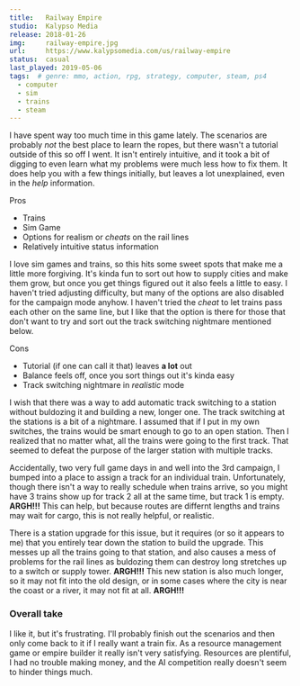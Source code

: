```yaml
---
title:   Railway Empire
studio:  Kalypso Media
release: 2018-01-26 
img:     railway-empire.jpg 
url:     https://www.kalypsomedia.com/us/railway-empire
status:  casual
last_played: 2019-05-06
tags:  # genre: mmo, action, rpg, strategy, computer, steam, ps4
  - computer
  - sim
  - trains
  - steam
---
```


I have spent way too much time in this game lately. The scenarios are probably *not* the best place to learn the ropes, but there wasn't a tutorial outside of this so off I went. It isn't entirely intuitive, and it took a bit of digging to even learn what my problems were much less how to fix them. It does help you with a few things initially, but leaves a lot unexplained, even in the *help* information.

Pros

- Trains 
- Sim Game
- Options for realism or *cheats* on the rail lines
- Relatively intuitive status information 

I love sim games and trains, so this hits some sweet spots that make me a little more forgiving. It's kinda fun to sort out how to supply cities and make them grow, but once you get things figured out it also feels a little to easy. I haven't tried adjusting difficulty, but many of the options are also disabled for the campaign mode anyhow. I haven't tried the *cheat* to let trains pass each other on the same line, but I like that the option is there for those that don't want to try and sort out the track switching nightmare mentioned below.

Cons

- Tutorial (if one can call it that) leaves __a lot__ out
- Balance feels off, once you sort things out it's kinda easy
- Track switching nightmare in *realistic* mode

I wish that there was a way to add automatic track switching to a station without buldozing it and building a new, longer one. The track switching at the stations is a bit of a nightmare. I assumed that if I put in my own switches, the trains would be smart enough to go to an open station. Then I realized that no matter what, all the trains were going to the first track. That seemed to defeat the purpose of the larger station with multiple tracks. 

Accidentally, two very full game days in and well into the 3rd campaign, I bumped into a place to assign a track for an individual train. Unfortunately, though there isn't a way to really schedule when trains arrive, so you might have 3 trains show up for track 2 all at the same time, but track 1 is empty. __ARGH!!!__ This can help, but because routes are differnt lengths and trains may wait for cargo, this is not really helpful, or realistic. 

There is a station upgrade for this issue, but it requires (or so it appears to me) that you entirely tear down the station to build the upgrade. This messes up all the trains going to that station, and also causes a mess of problems for the rail lines as buldozing them can destroy long stretches up to a switch or supply tower. __ARGH!!!__ This new station is also much longer, so it may not fit into the old design, or in some cases where the city is near the coast or a river, it may not fit at all. __ARGH!!!__

### Overall take

I like it, but it's frustrating. I'll probably finish out the scenarios and then only come back to it if I really want a train fix. As a resource management game or empire builder it really isn't very satisfying. Resources are plentiful, I had no trouble making money, and the AI competition really doesn't seem to hinder things much.